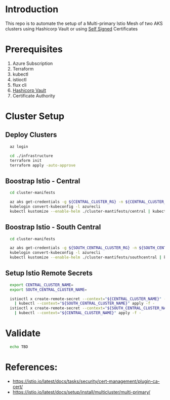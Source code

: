 # Introduction 

This repo is to automate the setup of a Multi-primary Istio Mesh of two AKS clusters using Hashicorp Vault or using [Self Signed](https://github.com/briandenicola/istio-multi-primary-setup/tree/self-signed) Certificates

# Prerequisites
1. Azure Subscription
1. Terraform 
1. kubectl
1. istioctl
1. flux cli
1. [Hashicorp Vault](./Vault.md)
1. Certificate Authority 

# Cluster Setup
## Deploy Clusters
```bash
  az login

  cd ./infrastructure
  terraform init
  terraform apply -auto-approve
```

## Boostrap Istio - Central
```bash
  cd cluster-manifests

  az aks get-credentials -g ${CENTRAL_CLUSTER_RG} -n ${CENTRAL_CLUSTER_NAME} --overwrite-existing
  kubelogin convert-kubeconfig -l azurecli
  kubectl kustomize --enable-helm ./cluster-mantifests/central | kubectl apply -f -
```

## Boostrap Istio - South Central
```bash
  cd cluster-manifests

  az aks get-credentials -g ${SOUTH_CENTRAL_CLUSTER_RG} -n ${SOUTH_CENTRAL_CLUSTER_NAME} --overwrite-existing
  kubelogin convert-kubeconfig -l azurecli
  kubectl kustomize --enable-helm ./cluster-mantifests/southcentral | kubectl apply -f -
```

## Setup Istio Remote Secrets
```bash
  export CENTRAL_CLUSTER_NAME=
  export SOUTH_CENTRAL_CLUSTER_NAME=

  istioctl x create-remote-secret --context="${CENTRAL_CLUSTER_NAME}" --name="${CENTRAL_CLUSTER_NAME}" \
    | kubectl --context="${SOUTH_CENTRAL_CLUSTER_NAME}" apply -f - 
  istioctl x create-remote-secret --context="${SOUTH_CENTRAL_CLUSTER_NAME}" --name="${SOUTH_CENTRAL_CLUSTER_NAME}" \
    | kubectl --context="${CENTRAL_CLUSTER_NAME}" apply -f - 
```

# Validate
```bash
  echo TBD
```

# References:
  * https://istio.io/latest/docs/tasks/security/cert-management/plugin-ca-cert/
  * https://istio.io/latest/docs/setup/install/multicluster/multi-primary/
